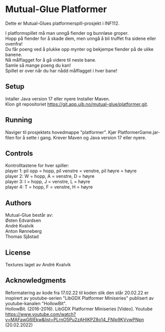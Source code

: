 # Mutual-Glue Platformer
Dette er Mutual-Glues platformerspill-prosjekt i INF112.

I platformspillet må man unngå fiender og bunnløse groper.<br>
Hopp på fiender for å skade dem, men unngå å bli truffet fra sidene eller ovenfra!<br>
Du får poeng ved å plukke opp mynter og bekjempe fiender på de ulike banene.<br>
Nå målflagget for å gå videre til neste bane.<br>
Samle så mange poeng du kan! <br>
Spillet er over når du har nådd målflagget i hver bane! <br>


## Setup
Intaller Java version 17 eller nyere
Installer Maven. <br>
Klon git repositoriet https://git.app.uib.no/mutual-glue/platformer.git. 


## Running
Naviger til prosjektets hovedmappe "platformer". Kjør PlatformerGame.jar-filen for å sette i gang. Krever Maven og Java version 17 eller nyere. 


## Controls
Kontrolltastene for hver spiller:<br>
player 1: pil opp = hopp, pil venstre = venstre, pil høyre = høyre<br>
player 2: W = hopp, A = venstre, D = høyre<br>
player 3: I = hopp, J = venstre, L = høyre<br>
player 4: T = hopp, F = venstre, H = høyre


## Authors
Mutual-Glue består av: <br>
Østen Edvardsen <br>
André Kvalvik <br>
Anton Rønneberg <br>
Thomas Sjåstad <br>


## License
Textures laget av Andrè Kvalvik

## Acknowledgments
Reformatering av kode fra 17.02.22 til koden slik den står 20.02.22 er inspirert av youtube-serien "LibGDX Platformer Miniseries" publisert av youtube-kanalen "HollowBit". <br>
HollowBit. (2016-2016). LibGDX Platformer Miniseries [Video]. Youtube https://www.youtube.com/watch?v=MAFawG6lEkw&list=PLrnO5Pu2zAHIKPZ8o14_FNIp9KVvwPNpn (20.02.2022)
